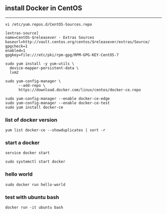 ## install Docker in CentOS
---


```
vi /etc/yum.repos.d/CentOS-Sources.repo

[extras-source]
name=CentOS-$releasever - Extras Sources
baseurl=http://vault.centos.org/centos/$releasever/extras/Source/
gpgcheck=1
enabled=1
gpgkey=file:///etc/pki/rpm-gpg/RPM-GPG-KEY-CentOS-7
```

```
sudo yum install -y yum-utils \
  device-mapper-persistent-data \
  lvm2
```
```
sudo yum-config-manager \
      --add-repo \
      https://download.docker.com/linux/centos/docker-ce.repo
```
```
sudo yum-config-manager --enable docker-ce-edge
sudo yum-config-manager --enable docker-ce-test
sudo yum install docker-ce
```

### list of docker version
```
yum list docker-ce --showduplicates | sort -r
```
### start a docker
```
service docker start

sudo systemctl start docker
```
### hello world
```
sudo docker run hello-world
```
### test with ubuntu bash
```
docker run -it ubuntu bash
```
